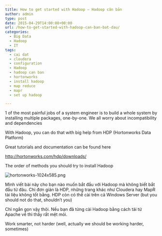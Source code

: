 ```yaml
---
title: How to get started with Hadoop – Hadoop căn bản
author: admin
type: post
date: 2015-04-29T14:00:08+00:00
url: /how-to-get-started-with-hadoop-can-ban-bat-dau/
categories:
  - Big Data
  - Hadoop
  - IT
tags:
  - cai dat
  - cloudera
  - configuration
  - Hadoop
  - hadoop can ban
  - hortonworks
  - install hadoop
  - map reduce
  - mapr
  - set up hadoop

---
```

1 of the most painful jobs of a system engineer is to build a whole system by installing multiple packages, one-by-one. We all worry about incompatibility and dependencies

With Hadoop, you can do that with big help from HDP (Hortonworks Data Platform)

Great tutorials and documentation can be found here

<a href="http: //hortonworks.com/hdp/downloads/" target="_blank">http://hortonworks.com/hdp/downloads/</a>

The order of methods you should try to install Hadoop


![hortonworks-1024x585.png](/wp-content/uploads/2015/04/hortonworks-1024x585.png)


Mình viết bài này cho bạn nào muốn bắt đầu với Hadoop mà không biết bắt đầu từ đâu. Chỉ đơn giản là HDP, những trang khác như Cloudera hay MapR tài liệu không tốt bằng. HDP còn có thể cài trên cả Windows Server (but you should not do that, shouldn&#8217;t you)

Chỉ ngắn gọn vậy thôi. Nếu bạn đã từng cài Hadoop bằng cách tải từ Apache về thì thấy rất mệt mỏi.

Work smarter, not harder (well, actually we should be working harder, sometimes)

&nbsp;

 [1]: ../wp-content/uploads/2015/04/hortonworks.png
